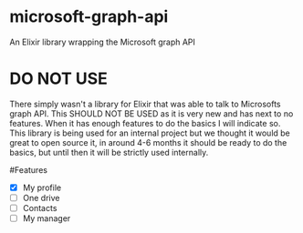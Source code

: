 # microsoft-graph-api

An Elixir library wrapping the Microsoft graph API
# DO NOT USE
There simply wasn't a library for Elixir that was able to talk to Microsofts graph API. This SHOULD NOT BE USED as it is very new and has next to no features. When it has enough features to do the basics I will indicate so. 
This library is being used for an internal project but we thought it would be great to open source it, in around 4-6 months it should be ready to do the basics, but until then it will be strictly used internally.

#Features
- [x] My profile
- [ ] One drive
- [ ] Contacts
- [ ] My manager
